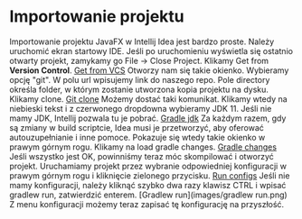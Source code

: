 # Importowanie projektu
Importowanie projektu JavaFX w Intellij Idea jest bardzo proste.
Należy uruchomić ekran startowy IDE. Jeśli po uruchomieniu wyświetla się ostatnio otwarty projekt, zamykamy go File -> Close Project. Klikamy Get from **Version Control**.
[Get from VCS](images/get_from_vcs.png)
Otworzy nam się takie okienko. Wybieramy opcję "git". W polu url wpisujemy link do naszego repo. Pole directory określa folder, w którym zostanie utworzona kopia projektu na dysku. Klikamy clone.
[Git clone](images/git_clone.png)
Możemy dostać taki komunikat. Klikamy wtedy na niebieski tekst i z czerwonego dropdowna wybieramy JDK 11. Jeśli nie mamy JDK, Intellij pozwala tu je pobrać.
[Gradle jdk](images/gradle_jdk.png)
Za każdym razem, gdy są zmiany w build scriptcie, Idea musi je przetworzyć, aby oferować autouzupełnianie i inne pomoce. Pokazuje się wtedy takie okienko w prawym górnym rogu. Klikamy na load gradle changes.
[Gradle changes](images/gradle_changes.png)
Jeśli wszystko jest OK, powinniśmy teraz móc skompilować i otworzyć projekt. Uruchamiamy projekt przez wybranie odpowiedniej konfiguracji w prawym górnym rogu i kliknięcie zielonego przycisku.
[Run configs](images/intellij_configs.png)
Jeśli nie mamy konfiguracji, należy kliknąć szybko dwa razy klawisz CTRL i wpisać gradlew run, zatwierdzić enterem.
[Gradlew run](images/gradlew run.png)
Z menu konfiguracji możemy teraz zapisać tę konfigurację na przyszłość.

